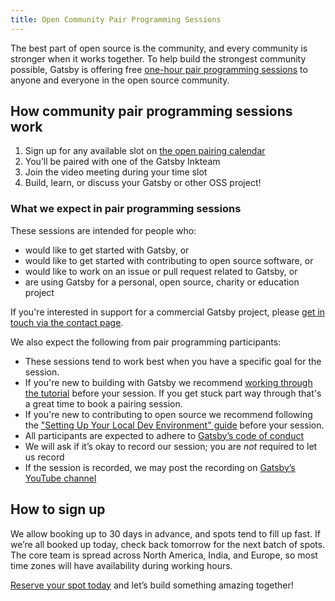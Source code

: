 ```yaml
---
title: Open Community Pair Programming Sessions
---
```


The best part of open source is the community, and every community is stronger when it works together. To help build the strongest community possible, Gatsby is offering free [one-hour pair programming sessions](https://calendly.com/gatsbyjs/pair-programming) to anyone and everyone in the open source community.

## How community pair programming sessions work

1. Sign up for any available slot on [the open pairing calendar](https://calendly.com/gatsbyjs/pair-programming)
2. You’ll be paired with one of the Gatsby Inkteam
3. Join the video meeting during your time slot
4. Build, learn, or discuss your Gatsby or other OSS project!

### What we expect in pair programming sessions

These sessions are intended for people who:

- would like to get started with Gatsby, or
- would like to get started with contributing to open source software, or
- would like to work on an issue or pull request related to Gatsby, or
- are using Gatsby for a personal, open source, charity or education project

If you're interested in support for a commercial Gatsby project, please [get in touch via the contact page](https://www.gatsbyjs.com/contact-us/).

We also expect the following from pair programming participants:

- These sessions tend to work best when you have a specific goal for the session.
- If you're new to building with Gatsby we recommend [working through the tutorial](https://www.gatsbyjs.org/tutorial/) before your session. If you get stuck part way through that's a great time to book a pairing session.
- If you're new to contributing to open source we recommend following the ["Setting Up Your Local Dev Environment" guide](https://www.gatsbyjs.org/contributing/setting-up-your-local-dev-environment/) before your session.
- All participants are expected to adhere to [Gatsby’s code of conduct](/contributing/code-of-conduct/)
- We will ask if it’s okay to record our session; you are *not* required to let us record
- If the session is recorded, we may post the recording on [Gatsby’s YouTube channel](https://www.youtube.com/channel/UCjnp770qk7ujOq8Q9wiC82w)

## How to sign up

We allow booking up to 30 days in advance, and spots tend to fill up fast. If we’re all booked up today, check back tomorrow for the next batch of spots. The core team is spread across North America, India, and Europe, so most time zones will have availability during working hours.

[Reserve your spot today](https://calendly.com/gatsbyjs/pair-programming) and let’s build something amazing together!